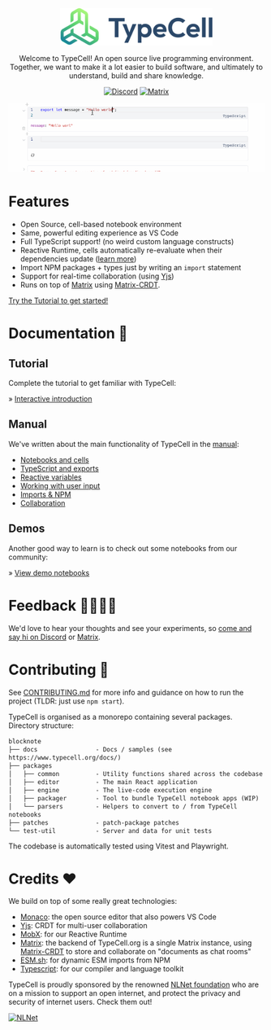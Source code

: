 <p align="center">
  <a href="https://www.typecell.org">
    <img alt="TypeCell" src="./packages/editor/src/assets/logo_with_text.svg?raw=true" width="300" />
  </a>
</p>

<p align="center">
Welcome to TypeCell! An open source live programming environment. Together, we want to make it a lot easier to build software, and ultimately to understand, build and share knowledge.
</p>

<p align="center">
<a href="https://discord.gg/aDQxXezfNj"><img alt="Discord" src="https://img.shields.io/badge/Chat on discord%20-%237289DA.svg?&style=for-the-badge&logo=discord&logoColor=white"/></a> <a href="https://matrix.to/#/#typecell-space:matrix.org"><img alt="Matrix" src="https://img.shields.io/badge/Chat on matrix%20-%23000.svg?&style=for-the-badge&logo=matrix&logoColor=white"/></a>
</p>

<p align="center">
  <a href="https://www.typecell.org">
    <img alt="TypeCell demo" src="./packages/editor/src/app/main/components/startscreen/assets/intro.gif?raw=true" width="600" />
  </a>
</p>

# Features

- Open Source, cell-based notebook environment
- Same, powerful editing experience as VS Code
- Full TypeScript support! (no weird custom language constructs)
- Reactive Runtime, cells automatically re-evaluate when their dependencies update ([learn more](https://www.typecell.org/docs/manual/3.%20Reactive%20variables.md))
- Import NPM packages + types just by writing an `import` statement
- Support for real-time collaboration (using [Yjs](https://github.com/yjs/yjs))
- Runs on top of [Matrix](https://www.matrix.org) using [Matrix-CRDT](https://github.com/yousefed/matrix-crdt).

[Try the Tutorial to get started!](https://www.typecell.org/docs/interactive-introduction.md)

# Documentation 📖

## Tutorial

Complete the tutorial to get familiar with TypeCell:

» [Interactive introduction](https://www.typecell.org/docs/interactive-introduction.md)

## Manual

We've written about the main functionality of TypeCell in the [manual](https://www.typecell.org/docs/manual):

- [Notebooks and cells](https://www.typecell.org/docs/manual/1.%20Notebooks%20and%20cells.md)
- [TypeScript and exports](https://www.typecell.org/docs/manual/2.%20TypeScript%20and%20exports.md)
- [Reactive variables](https://www.typecell.org/docs/manual/3.%20Reactive%20variables.md)
- [Working with user input](https://www.typecell.org/docs/manual/4.%20Inputs.md)
- [Imports & NPM](https://www.typecell.org/docs/manual/5.%20Imports%20and%20NPM.md)
- [Collaboration](https://www.typecell.org/docs/manual/6.%20Collaboration.md)

## Demos

Another good way to learn is to check out some notebooks from our community:

» [View demo notebooks](/docs/demos.md)

# Feedback 🙋‍♂️🙋‍♀️

We'd love to hear your thoughts and see your experiments, so [come and say hi on Discord](https://discord.gg/TcJ9TRC3SV) or [Matrix](https://matrix.to/#/#typecell-space:matrix.org).

# Contributing 🙌

See [CONTRIBUTING.md](CONTRIBUTING.md) for more info and guidance on how to run the project (TLDR: just use `npm start`).

TypeCell is organised as a monorepo containing several packages. Directory structure:

```
blocknote
├── docs                - Docs / samples (see https://www.typecell.org/docs/)
├── packages
│   ├── common          - Utility functions shared across the codebase
│   ├── editor          - The main React application
│   ├── engine          - The live-code execution engine
│   ├── packager        - Tool to bundle TypeCell notebook apps (WIP)
│   └── parsers         - Helpers to convert to / from TypeCell notebooks
├── patches             - patch-package patches
└── test-util           - Server and data for unit tests
```

The codebase is automatically tested using Vitest and Playwright.

# Credits ❤️

We build on top of some really great technologies:

- [Monaco](https://github.com/microsoft/monaco-editor): the open source editor that also powers VS Code
- [Yjs](https://github.com/yjs/yjs): CRDT for multi-user collaboration
- [MobX](https://mobx.js.org/): for our Reactive Runtime
- [Matrix](https://www.matrix.org): the backend of TypeCell.org is a single Matrix instance, using [Matrix-CRDT](https://github.com/yousefed/matrix-crdt) to store and collaborate on "documents as chat rooms"
- [ESM.sh](https://www.esm.sh/): for dynamic ESM imports from NPM
- [Typescript](https://www.typescriptlang.org/): for our compiler and language toolkit

TypeCell is proudly sponsored by the renowned [NLNet foundation](https://nlnet.nl/foundation/) who are on a mission to support an open internet, and protect the privacy and security of internet users. Check them out!

<a href="https://nlnet.nl"><img src="https://nlnet.nl/image/logos/NGIAssure_tag.svg" alt="NLNet" width="100"></a>
